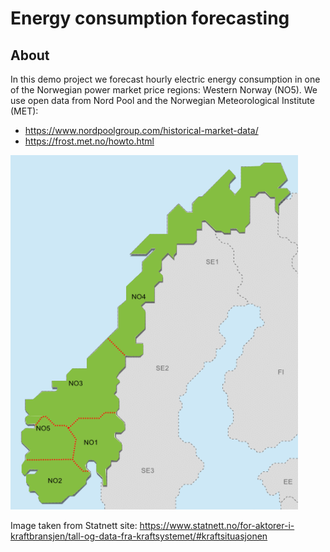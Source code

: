 # Energy consumption forecasting

## About
In this demo project we forecast hourly electric energy consumption in one of the Norwegian power market price regions: Western Norway (NO5). We use open data from Nord Pool and the Norwegian Meteorological Institute (MET):  
- https://www.nordpoolgroup.com/historical-market-data/
- https://frost.met.no/howto.html  
  
![Norwegian price regions](images/price_regions.png "Norwegian price regions")
  
Image taken from Statnett site: https://www.statnett.no/for-aktorer-i-kraftbransjen/tall-og-data-fra-kraftsystemet/#kraftsituasjonen   
